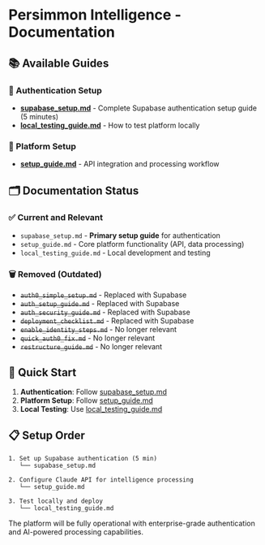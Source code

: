# Persimmon Intelligence - Documentation

## 📚 Available Guides

### 🔐 Authentication Setup

- **[supabase_setup.md](supabase_setup.md)** - Complete Supabase authentication setup guide (5 minutes)
- **[local_testing_guide.md](local_testing_guide.md)** - How to test platform locally

### 🚀 Platform Setup

- **[setup_guide.md](setup_guide.md)** - API integration and processing workflow

## 🗂️ Documentation Status

### ✅ Current and Relevant

- `supabase_setup.md` - **Primary setup guide** for authentication
- `setup_guide.md` - Core platform functionality (API, data processing)
- `local_testing_guide.md` - Local development and testing

### 🗑️ Removed (Outdated)

- ~~`auth0_simple_setup.md`~~ - Replaced with Supabase
- ~~`auth_setup_guide.md`~~ - Replaced with Supabase
- ~~`auth_security_guide.md`~~ - Replaced with Supabase
- ~~`deployment_checklist.md`~~ - Replaced with Supabase
- ~~`enable_identity_steps.md`~~ - No longer relevant
- ~~`quick_auth0_fix.md`~~ - No longer relevant
- ~~`restructure_guide.md`~~ - No longer relevant

## 🎯 Quick Start

1. **Authentication**: Follow [supabase_setup.md](supabase_setup.md)
2. **Platform Setup**: Follow [setup_guide.md](setup_guide.md)
3. **Local Testing**: Use [local_testing_guide.md](local_testing_guide.md)

## 📋 Setup Order

```
1. Set up Supabase authentication (5 min)
   └── supabase_setup.md

2. Configure Claude API for intelligence processing
   └── setup_guide.md

3. Test locally and deploy
   └── local_testing_guide.md
```

The platform will be fully operational with enterprise-grade authentication and AI-powered processing capabilities.
